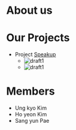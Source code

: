 About us
=============

Our Projects
=============
* Project [Speakup](http://speakup.site)
  * ![draft1](http://eeel.site/speakup01.png)
  * ![draft1](http://eeel.site/speakup02.png)

Members
=============
* Ung kyo Kim
* Ho yeon Kim
* Sang yun Pae
